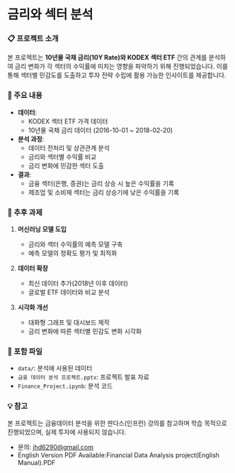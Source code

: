 # 금리와 섹터 분석

### 📋 프로젝트 소개
본 프로젝트는 **10년물 국채 금리(10Y Rate)와 KODEX 섹터 ETF** 간의 관계를 분석하여 금리 변화가 각 섹터의 수익률에 미치는 영향을 파악하기 위해 진행되었습니다. 이를 통해 섹터별 민감도를 도출하고 투자 전략 수립에 활용 가능한 인사이트를 제공합니다.

### 📂 주요 내용
- **데이터**:
  - KODEX 섹터 ETF 가격 데이터
  - 10년물 국채 금리 데이터 (2016-10-01 ~ 2018-02-20)
- **분석 과정**:
  - 데이터 전처리 및 상관관계 분석
  - 금리와 섹터별 수익률 비교
  - 금리 변화에 민감한 섹터 도출
- **결과**:
  - 금융 섹터(은행, 증권)는 금리 상승 시 높은 수익률을 기록
  - 제조업 및 소비재 섹터는 금리 상승기에 낮은 수익률을 기록

### 🚀 추후 과제
1. **머신러닝 모델 도입**
   - 금리와 섹터 수익률의 예측 모델 구축
   - 예측 모델의 정확도 평가 및 최적화

2. **데이터 확장**
   - 최신 데이터 추가(2018년 이후 데이터)
   - 글로벌 ETF 데이터와 비교 분석

3. **시각화 개선**
   - 대화형 그래프 및 대시보드 제작
   - 금리 변화에 따른 섹터별 민감도 변화 시각화

### 📂 포함 파일
- `data/`: 분석에 사용된 데이터
- `금융 데이터 분석 프로젝트.pptx`: 프로젝트 발표 자료
- `Finance_Project.ipynb`: 분석 코드

### 💡 참고
본 프로젝트는 금융데이터 분석을 위한 판다스(인프런) 강의를 참고하며 학습 목적으로 진행되었으며, 실제 투자에 사용되지 않습니다.
- 문의: [jhd6290@gmail.com](mailto:jhd6290@gmail.com)
- English Version PDF Available:Financial Data Analysis project(English Manual).PDF
